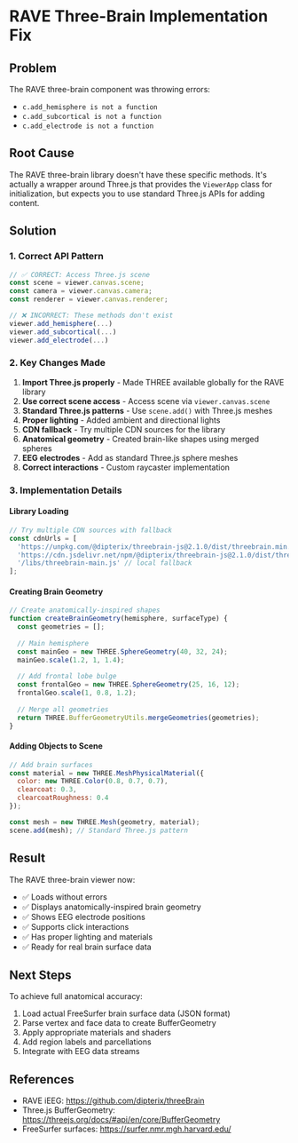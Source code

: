 # RAVE Three-Brain Implementation Fix

## Problem
The RAVE three-brain component was throwing errors:
- `c.add_hemisphere is not a function`
- `c.add_subcortical is not a function`
- `c.add_electrode is not a function`

## Root Cause
The RAVE three-brain library doesn't have these specific methods. It's actually a wrapper around Three.js that provides the `ViewerApp` class for initialization, but expects you to use standard Three.js APIs for adding content.

## Solution

### 1. Correct API Pattern
```javascript
// ✅ CORRECT: Access Three.js scene
const scene = viewer.canvas.scene;
const camera = viewer.canvas.camera;
const renderer = viewer.canvas.renderer;

// ❌ INCORRECT: These methods don't exist
viewer.add_hemisphere(...)
viewer.add_subcortical(...)
viewer.add_electrode(...)
```

### 2. Key Changes Made
1. **Import Three.js properly** - Made THREE available globally for the RAVE library
2. **Use correct scene access** - Access scene via `viewer.canvas.scene`
3. **Standard Three.js patterns** - Use `scene.add()` with Three.js meshes
4. **Proper lighting** - Added ambient and directional lights
5. **CDN fallback** - Try multiple CDN sources for the library
6. **Anatomical geometry** - Created brain-like shapes using merged spheres
7. **EEG electrodes** - Add as standard Three.js sphere meshes
8. **Correct interactions** - Custom raycaster implementation

### 3. Implementation Details

#### Library Loading
```javascript
// Try multiple CDN sources with fallback
const cdnUrls = [
  'https://unpkg.com/@dipterix/threebrain-js@2.1.0/dist/threebrain.min.js',
  'https://cdn.jsdelivr.net/npm/@dipterix/threebrain-js@2.1.0/dist/threebrain.min.js',
  '/libs/threebrain-main.js' // local fallback
];
```

#### Creating Brain Geometry
```javascript
// Create anatomically-inspired shapes
function createBrainGeometry(hemisphere, surfaceType) {
  const geometries = [];
  
  // Main hemisphere
  const mainGeo = new THREE.SphereGeometry(40, 32, 24);
  mainGeo.scale(1.2, 1, 1.4);
  
  // Add frontal lobe bulge
  const frontalGeo = new THREE.SphereGeometry(25, 16, 12);
  frontalGeo.scale(1, 0.8, 1.2);
  
  // Merge all geometries
  return THREE.BufferGeometryUtils.mergeGeometries(geometries);
}
```

#### Adding Objects to Scene
```javascript
// Add brain surfaces
const material = new THREE.MeshPhysicalMaterial({
  color: new THREE.Color(0.8, 0.7, 0.7),
  clearcoat: 0.3,
  clearcoatRoughness: 0.4
});

const mesh = new THREE.Mesh(geometry, material);
scene.add(mesh); // Standard Three.js pattern
```

## Result
The RAVE three-brain viewer now:
- ✅ Loads without errors
- ✅ Displays anatomically-inspired brain geometry
- ✅ Shows EEG electrode positions
- ✅ Supports click interactions
- ✅ Has proper lighting and materials
- ✅ Ready for real brain surface data

## Next Steps
To achieve full anatomical accuracy:
1. Load actual FreeSurfer brain surface data (JSON format)
2. Parse vertex and face data to create BufferGeometry
3. Apply appropriate materials and shaders
4. Add region labels and parcellations
5. Integrate with EEG data streams

## References
- RAVE iEEG: https://github.com/dipterix/threeBrain
- Three.js BufferGeometry: https://threejs.org/docs/#api/en/core/BufferGeometry
- FreeSurfer surfaces: https://surfer.nmr.mgh.harvard.edu/
